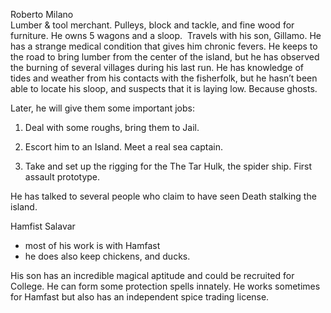   

Roberto Milano  
Lumber & tool merchant. Pulleys, block and tackle, and fine wood for furniture. He owns 5 wagons and a sloop.  Travels with his son, Gillamo. He has a strange medical condition that gives him chronic fevers. He keeps to the road to bring lumber from the center of the island, but he has observed the burning of several villages during his last run. He has knowledge of tides and weather from his contacts with the fisherfolk, but he hasn’t been able to locate his sloop, and suspects that it is laying low. Because ghosts.

  

Later, he will give them some important jobs:

1.  Deal with some roughs, bring them to Jail.
    
2.  Escort him to an Island. Meet a real sea captain.
    
3.  Take and set up the rigging for the The Tar Hulk, the spider ship. First assault prototype.
    
He has talked to several people who claim to have seen Death stalking the island.

Hamfist Salavar
 * most of his work is with Hamfast
 * he does also keep chickens, and ducks.

His son has an incredible magical aptitude and could be recruited for College. He can form some protection spells innately. He works sometimes for Hamfast but also has an independent spice trading license.